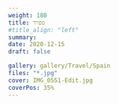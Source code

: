 ```yaml
---
weight: 180
title: ספרד
#title_align: "left"
summary: 
date: 2020-12-15
draft: false

gallery: gallery/Travel/Spain
files: "*.jpg"
cover: IMG_0551-Edit.jpg
coverPos: 35%
---
```


